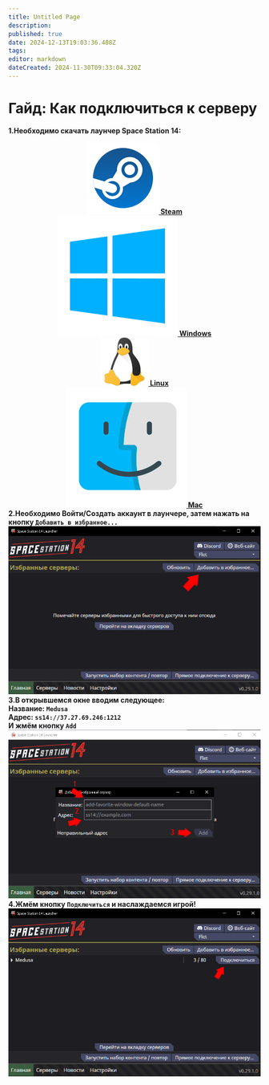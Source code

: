 ```yaml
---
title: Untitled Page
description: 
published: true
date: 2024-12-13T19:03:36.408Z
tags: 
editor: markdown
dateCreated: 2024-11-30T09:33:04.320Z
---
```


<b>
<div class="hui">
    <h1>Гайд: Как подключиться к серверу</h1>
<p>
            1.Необходимо скачать лаунчер Space Station 14:
            <center><div class="icon-container">
                <div class="icon-box">
                    <a href="https://store.steampowered.com/app/1255460?snr=5000_5100__" target="_blank"> 
                        <img src="/guides/steam.png" alt="Steam Icon">
                        <span>Steam</span>
                    </a>
                </div>
                <div class="icon-box">
                    <a href="https://github.com/space-wizards/SS14.Launcher/releases/latest/download/SS14.Launcher_Windows.zip" target="_blank">
                        <img src="/guides/windows.png"  alt="Windows Icon">
                        <span>Windows</span>
                    </a>
                </div>
                <div class="icon-box">
                    <a href="https://flathub.org/apps/com.spacestation14.Launcher" target="_blank" rel="nofollow">
                        <img src="/guides/linux.png" alt="Linux Icon">
                        <span>Linux</span> 
                    </a>
                </div>
                <div class="icon-box">
                    <a href="https://github.com/space-wizards/SS14.Launcher/releases/latest/download/SS14.Launcher_macOS.zip" target="_blank">
                        <img src="/guides/mac.png" alt="Mac Icon">
                        <span>Mac</span>
                    </a>
              </div>
            </div></center>
            2.Необходимо Войти/Создать аккаунт в лаунчере, затем нажать на кнопку <code>Добавить в избранное...</code><br>
            <img src="/11.jpg" alt="Жмём кнопку">
            3.В открывшемся окне вводим следующее:<br>
            <b>Название</b>: <code id="copy_me">Medusa</code><br>
            <b>Адрес</b>: <code id="copy_me">ss14://37.27.69.246:1212</code><br>
            И жмём кнопку <code>Add</code><br>
            <img src="/22.jpg"  alt="Вводим данные">
            4.Жмём кнопку <code>Подключиться</code> и наслаждаемся игрой!<br>
            <img src="/33.jpg" alt="Играем">
<p>
<p>
<p>
<p>
<p>
</div>